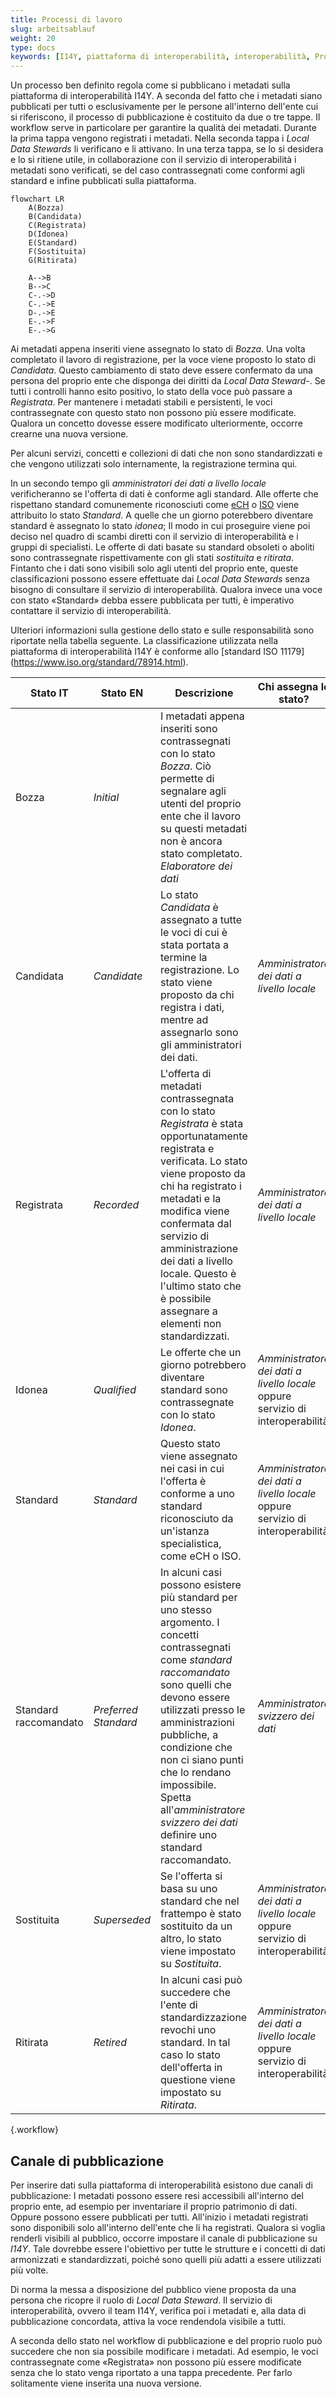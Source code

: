 ```yaml
---
title: Processi di lavoro
slug: arbeitsablauf
weight: 20
type: docs
keywords: [I14Y, piattaforma di interoperabilità, interoperabilità, Processi di lavoro, workflow, stato, canale di pubblicazione]
---
```


Un processo ben definito regola come si pubblicano i metadati sulla piattaforma di interoperabilità I14Y. A seconda del fatto che i metadati siano pubblicati per tutti o esclusivamente per le persone all'interno dell'ente cui si riferiscono, il processo di pubblicazione è costituito da due o tre tappe. Il workflow serve in particolare per garantire la qualità dei metadati. Durante la prima tappa vengono registrati i metadati. Nella seconda tappa i _Local Data Stewards_ li verificano e li attivano. In una terza tappa, se lo si desidera e lo si ritiene utile, in collaborazione con il servizio di interoperabilità i metadati sono verificati, se del caso contrassegnati come conformi agli standard e infine pubblicati sulla piattaforma.

```mermaid
flowchart LR
    A(Bozza)
    B(Candidata)
    C(Registrata)
    D(Idonea)
    E(Standard)
    F(Sostituita)
    G(Ritirata)

    A-->B
    B-->C
    C-.->D
    C-.->E
    D-.->E
    E-.->F
    E-.->G
```

Ai metadati appena inseriti viene assegnato lo stato di _Bozza_. Una volta completato il lavoro di registrazione, per la voce viene proposto lo stato di _Candidata_. Questo cambiamento di stato deve essere confermato da una persona del proprio ente che disponga dei diritti da _Local Data Steward_-. Se tutti i controlli hanno esito positivo, lo stato della voce può passare a _Registrata_. Per mantenere i metadati stabili e persistenti, le voci contrassegnate con questo stato non possono più essere modificate. Qualora un concetto dovesse essere modificato ulteriormente, occorre crearne una nuova versione. 

Per alcuni servizi, concetti e collezioni di dati che non sono standardizzati e che vengono utilizzati solo internamente, la registrazione termina qui. 

In un secondo tempo gli _amministratori dei dati a livello locale_ verificheranno se l'offerta di dati è conforme agli standard. Alle offerte che rispettano standard comunemente riconosciuti come [eCH](/handbook/de/7_glossar/#ech) o [ISO](/handbook/de/7_glossar/#internationale-organisation-für-normung-iso) viene attribuito lo stato _Standard_. A quelle che un giorno poterebbero diventare standard è assegnato lo stato _idonea_; Il modo in cui proseguire viene poi deciso nel quadro di scambi diretti con il servizio di interoperabilità e i gruppi di specialisti. Le offerte di dati basate su standard obsoleti o aboliti sono contrassegnate rispettivamente con gli stati _sostituita_ e _ritirata_. Fintanto che i dati sono visibili solo agli utenti del proprio ente, queste classificazioni possono essere effettuate dai _Local Data Stewards_ senza bisogno di consultare il servizio di interoperabilità. Qualora invece una voce con stato «Standard» debba essere pubblicata per tutti, è imperativo contattare il servizio di interoperabilità. 

Ulteriori informazioni sulla gestione dello stato e sulle responsabilità sono riportate nella tabella seguente. La classificazione utilizzata nella piattaforma di interoperabilità I14Y è conforme allo [standard ISO 11179] (https://www.iso.org/standard/78914.html).  

| Stato IT | Stato EN | Descrizione | Chi assegna lo stato? |
| --- | ---- | ---- | ---- |
| Bozza | _Initial_ | I metadati appena inseriti sono contrassegnati con lo stato _Bozza_. Ciò permette di segnalare agli utenti del proprio ente che il lavoro su questi metadati non è ancora stato completato. _Elaboratore dei dati_
| Candidata | _Candidate_ | Lo stato _Candidata_ è assegnato a tutte le voci di cui è stata portata a termine la registrazione. Lo stato viene proposto da chi registra i dati, mentre ad assegnarlo sono gli amministratori dei dati. | _Amministratore dei dati a livello locale_ | 
| Registrata | _Recorded_ | L'offerta di metadati contrassegnata con lo stato _Registrata_ è stata opportunatamente registrata e verificata. Lo stato viene proposto da chi ha registrato i metadati e la modifica viene confermata dal servizio di amministrazione dei dati a livello locale. Questo è l'ultimo stato che è possibile assegnare a elementi non standardizzati. | _Amministratore dei dati a livello locale_ |
| Idonea | _Qualified_ | Le offerte che un giorno potrebbero diventare standard sono contrassegnate con lo stato _Idonea_. | _Amministratore dei dati a livello locale_ oppure servizio di interoperabilità |
| Standard | _Standard_ | Questo stato viene assegnato nei casi in cui l'offerta è conforme a uno standard riconosciuto da un'istanza specialistica, come eCH o ISO. | _Amministratore dei dati a livello locale_ oppure servizio di interoperabilità |
| Standard raccomandato | _Preferred Standard_ | In alcuni casi possono esistere più standard per uno stesso argomento. I concetti contrassegnati come _standard raccomandato_ sono quelli che devono essere utilizzati presso le amministrazioni pubbliche, a condizione che non ci siano punti che lo rendano impossibile. Spetta all'_amministratore svizzero dei dati_ definire uno standard raccomandato. | _Amministratore svizzero dei dati_ |
| Sostituita | _Superseded_ | Se l'offerta si basa su uno standard che nel frattempo è stato sostituito da un altro, lo stato viene impostato su _Sostituita_. | _Amministratore dei dati a livello locale_ oppure servizio di interoperabilità |
| Ritirata | _Retired_ | In alcuni casi può succedere che l'ente di standardizzazione revochi uno standard. In tal caso lo stato dell'offerta in questione viene impostato su _Ritirata_. | _Amministratore dei dati a livello locale_ oppure servizio di interoperabilità |
{.workflow}

## Canale di pubblicazione

Per inserire dati sulla piattaforma di interoperabilità esistono due canali di pubblicazione: I metadati possono essere resi accessibili all'interno del proprio ente, ad esempio per inventariare il proprio patrimonio di dati. Oppure possono essere pubblicati per tutti. All'inizio i metadati registrati sono disponibili solo all'interno dell'ente che li ha registrati. Qualora si voglia renderli visibili al pubblico, occorre impostare il canale di pubblicazione su _I14Y_. Tale dovrebbe essere l'obiettivo per tutte le strutture e i concetti di dati armonizzati e standardizzati, poiché sono quelli più adatti a essere utilizzati più volte.

Di norma la messa a disposizione del pubblico viene proposta da una persona che ricopre il ruolo di _Local Data Steward_. Il servizio di interoperabilità, ovvero il team I14Y, verifica poi i metadati e, alla data di pubblicazione concordata, attiva la voce rendendola visibile a tutti. 

A seconda dello stato nel workflow di pubblicazione e del proprio ruolo può succedere che non sia possibile modificare i metadati. Ad esempio, le voci contrassegnate come «Registrata» non possono più essere modificate senza che lo stato venga riportato a una tappa precedente. Per farlo solitamente viene inserita una nuova versione.